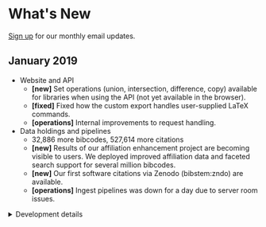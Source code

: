 # What's New
[Sign up](http://eepurl.com/ggoxhn) for our monthly email updates.

## January 2019

+ Website and API
    + **[new]** Set operations (union, intersection, difference, copy) available for libraries when using the API (not yet available in the browser).
    + **[fixed]** Fixed how the custom export handles user-supplied LaTeX commands.
	+ **[operations]** Internal improvements to request handling.
+ Data holdings and pipelines
    + 32,886 more bibcodes, 527,614 more citations
	+ **[new]** Results of our affiliation enhancement project are becoming visible to users. We deployed improved affiliation data and faceted search support for several million bibcodes.
    + **[new]** Our first software citations via Zenodo (bibstem:zndo) are available.
    +  **[operations]** Ingest pipelines was down for a day due to server room issues.

<details>
<summary>Development details</summary>
<ul>
<li> ADS Web Services releases</li>
<ul>
<li> <a href="https://github.com/adsabs/adsws/releases/tag/v1.0.42">v1.0.42</a></li>
<li> <a href="https://github.com/adsabs/adsws/releases/tag/v1.0.41">v1.0.41</a></li>
<li> <a href="https://github.com/adsabs/adsws/releases/tag/v1.0.40">v1.0.40</a></li>
</ul>
<li> Libraries releases</li>
<ul>
<li> <a href="https://github.com/adsabs/biblib-service/releases/tag/v1.0.21">v1.0.21</a></li>
</ul>
<li> Exports releases</li>
<ul>
<li> <a href="https://github.com/adsabs/export_service/releases/tag/v2.0.37">v2.0.37</a></li>
</ul>

